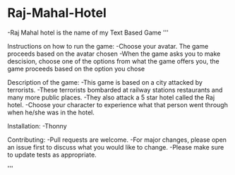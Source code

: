 # Raj-Mahal-Hotel
-Raj Mahal hotel is the name of my Text Based Game
'''

Instructions on how to run the game:
-Choose your avatar. The game proceeds based on the avatar chosen
-When the game asks you to make descision, choose one of the options from what the game offers you, the game proceeds based on the option you chose

Description of the game: 
-This game is based on a city attacked by terrorists. 
-These terrorists bombarded at railway stations restaurants and many more public places. 
-They also attack a 5 star hotel called the Raj hotel. 
-Choose your character to experience what that person went through when he/she was in the hotel.

Installation:
-Thonny

Contributing:
-Pull requests are welcome.
-For major changes, please open an issue first to discuss what you would like to change.
-Please make sure to update tests as appropriate.

'''

